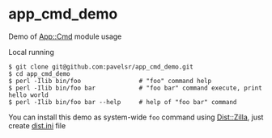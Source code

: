 # app_cmd_demo

Demo of [App::Cmd](https://metacpan.org/pod/App::Cmd) module usage

Local running

```
$ git clone git@github.com:pavelsr/app_cmd_demo.git
$ cd app_cmd_demo
$ perl -Ilib bin/foo                # "foo" command help
$ perl -Ilib bin/foo bar            # "foo bar" command execute, print hello world
$ perl -Ilib bin/foo bar --help     # help of "foo bar" command

```

You can install this demo as system-wide `foo` command using [Dist::Zilla](https://metacpan.org/pod/Dist::Zilla), 
just create [dist.ini](http://dzil.org/tutorial/new-dist.html) file
